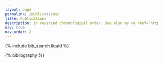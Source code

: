```yaml
---
layout: page
permalink: /publications/
title: Publications
description: in reversed chronological order. See also my <a href='https://scholar.google.com/citations?hl=fr&user=wxi8-wUAAAAJ' title='Google Scholar'>Google Scholar</a>.
nav: true
nav_order: 2
---
```


<!-- _pages/publications.md -->

<!-- Bibsearch Feature -->

{% include bib_search.liquid %}

<div class="publications">

{% bibliography %}

</div>
